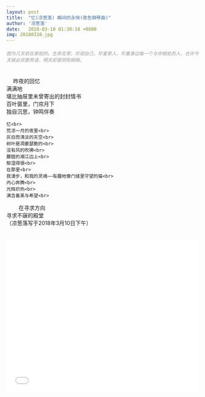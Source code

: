 ```yaml
---
layout: post
title:  "忆(凉葱落) 瞬间的永恒(夜色钢琴曲)"
author: '凉葱落'
date:   2018-03-10 01:30:18 +0800
img: 20180310.jpg
---
```

<h5 style="color:#999; font-size:12px;font-weight:300">图为几天前在家拍的。生命无常，珍视自己，珍爱家人，珍重身边每一个与你相处的人，也许今天彼此欢歌笑语，明天却是阴阳相隔。</h5>
<br>
　	 昨夜的回忆<br>
    满满地<br>
    堪比抽屉里未曾寄出的封封情书<br>
    百叶窗里，门帘月下<br>
    独自沉思，钟鸣伴奏<br>

    忆<br>
    荒凉一月的夜里<br>
    灰白而清淡的天空<br>
    树叶是凋萎瑟脆的<br>
    没有风的吹拂<br>
    朦胧的湘江边上<br>
    郁湿得很<br>
    在那里<br>
    我漫步，和我的灵魂——有趣地像门缝里守望的猫<br>
    内心奔腾<br>
    光辉炽热<br>
    满含着美与希望<br>
　　 在寻求方向<br>
    寻求不寐的殿堂<br>
 （凉葱落写于2018年3月10日下午）<br>
　　


<iframe frameborder="0" src="//music.163.com/outchain/player?type=0&id=2071413342&auto=1&height=430" allowfullscreen style="width:100%;height:400px"></iframe>
